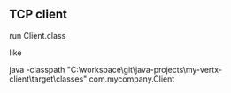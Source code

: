 ## TCP client

run Client.class

like

java -classpath "C:\workspace\git\java-projects\my-vertx-client\target\classes" com.mycompany.Client